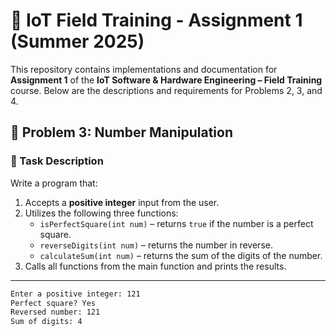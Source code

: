 # 🚀 IoT Field Training - Assignment 1 (Summer 2025)

This repository contains implementations and documentation for **Assignment 1** of the **IoT Software & Hardware Engineering – Field Training** course. Below are the descriptions and requirements for Problems 2, 3, and 4.

## 🔢 Problem 3: Number Manipulation

### 🧾 Task Description

Write a program that:
1. Accepts a **positive integer** input from the user.
2. Utilizes the following three functions:
   - `isPerfectSquare(int num)` – returns `true` if the number is a perfect square.
   - `reverseDigits(int num)` – returns the number in reverse.
   - `calculateSum(int num)` – returns the sum of the digits of the number.
3. Calls all functions from the main function and prints the results.

---
```txt
Enter a positive integer: 121
Perfect square? Yes
Reversed number: 121
Sum of digits: 4
